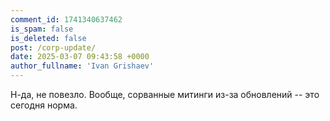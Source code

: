 ```yaml
---
comment_id: 1741340637462
is_spam: false
is_deleted: false
post: /corp-update/
date: 2025-03-07 09:43:58 +0000
author_fullname: 'Ivan Grishaev'
---
```


Н-да, не повезло. Вообще, сорванные митинги из-за обновлений -- это сегодня норма.

